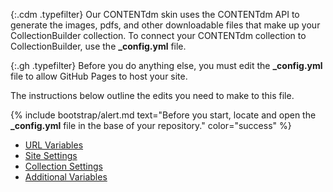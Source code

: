 {:.cdm .typefilter}
Our CONTENTdm skin uses the CONTENTdm API to generate the images, pdfs, and other downloadable files that make up your CollectionBuilder collection. To connect your CONTENTdm collection to CollectionBuilder, use the **_config.yml** file. 

{:.gh .typefilter}
Before you do anything else, you must edit the **_config.yml** file to allow GitHub Pages to host your site.

The instructions below outline the edits you need to make to this file. 

{% include bootstrap/alert.md text="Before you start, locate and open the **_config.yml** file in the base of your repository." color="success" %}

- [URL Variables](#url-var)
- [Site Settings](#site)
- [Collection Settings](#coll)
- [Additional Variables](#add)
